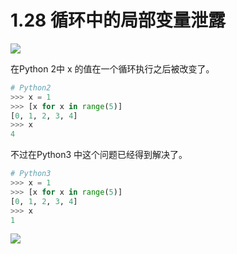# 1.28 循环中的局部变量泄露
![](https://image.iswbm.com/20200804124133.png)

在Python 2中 x 的值在一个循环执行之后被改变了。

```python
# Python2
>>> x = 1
>>> [x for x in range(5)]
[0, 1, 2, 3, 4]
>>> x
4
```

不过在Python3 中这个问题已经得到解决了。

```python
# Python3
>>> x = 1
>>> [x for x in range(5)]
[0, 1, 2, 3, 4]
>>> x
1
```



![](https://image.iswbm.com/20200607174235.png)
